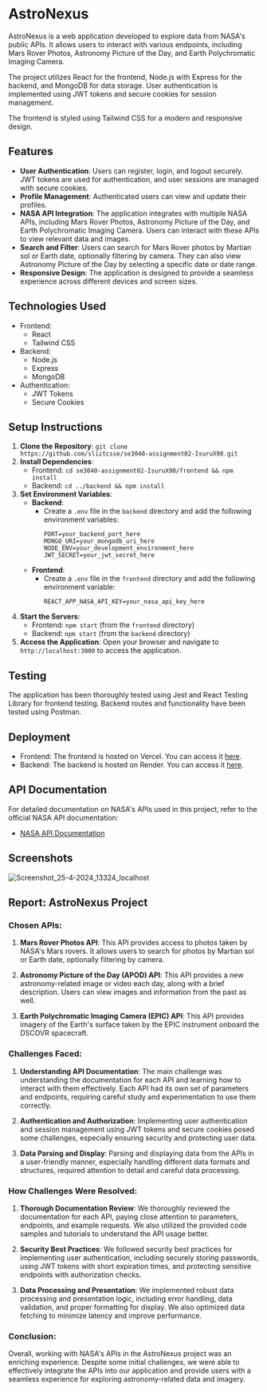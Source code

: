 # AstroNexus

AstroNexus is a web application developed to explore data from NASA's public APIs. It allows users to interact with various endpoints, including Mars Rover Photos, Astronomy Picture of the Day, and Earth Polychromatic Imaging Camera.

The project utilizes React for the frontend, Node.js with Express for the backend, and MongoDB for data storage. User authentication is implemented using JWT tokens and secure cookies for session management.

The frontend is styled using Tailwind CSS for a modern and responsive design.

## Features

- **User Authentication**: Users can register, login, and logout securely. JWT tokens are used for authentication, and user sessions are managed with secure cookies.
- **Profile Management**: Authenticated users can view and update their profiles.
- **NASA API Integration**: The application integrates with multiple NASA APIs, including Mars Rover Photos, Astronomy Picture of the Day, and Earth Polychromatic Imaging Camera. Users can interact with these APIs to view relevant data and images.
- **Search and Filter**: Users can search for Mars Rover photos by Martian sol or Earth date, optionally filtering by camera. They can also view Astronomy Picture of the Day by selecting a specific date or date range.
- **Responsive Design**: The application is designed to provide a seamless experience across different devices and screen sizes.

## Technologies Used

- Frontend:
  - React
  - Tailwind CSS
- Backend:
  - Node.js
  - Express
  - MongoDB
- Authentication:
  - JWT Tokens
  - Secure Cookies

## Setup Instructions

1. **Clone the Repository**: `git clone https://github.com/sliitcsse/se3040-assignment02-IsuruX98.git`
2. **Install Dependencies**:
   - Frontend: `cd se3040-assignment02-IsuruX98/frontend && npm install`
   - Backend: `cd ../backend && npm install`
3. **Set Environment Variables**:
   - **Backend**:
     - Create a `.env` file in the `backend` directory and add the following environment variables:
       ```
       PORT=your_backend_port_here
       MONGO_URI=your_mongodb_uri_here
       NODE_ENV=your_development_environment_here
       JWT_SECRET=your_jwt_secret_here
       ```
   - **Frontend**:
     - Create a `.env` file in the `frontend` directory and add the following environment variable:
       ```
       REACT_APP_NASA_API_KEY=your_nasa_api_key_here
       ```
4. **Start the Servers**:
   - Frontend: `npm start` (from the `frontend` directory)
   - Backend: `npm start` (from the `backend` directory)
5. **Access the Application**: Open your browser and navigate to `http://localhost:3000` to access the application.

## Testing

The application has been thoroughly tested using Jest and React Testing Library for frontend testing. Backend routes and functionality have been tested using Postman.

## Deployment

- Frontend: The frontend is hosted on Vercel. You can access it [here](frontend_url).
- Backend: The backend is hosted on Render. You can access it [here](backend_url).

## API Documentation

For detailed documentation on NASA's APIs used in this project, refer to the official NASA API documentation:

- [NASA API Documentation](https://api.nasa.gov/)

## Screenshots

![Screenshot_25-4-2024_13324_localhost](https://github.com/sliitcsse/se3040-assignment02-IsuruX98/assets/104721314/8f620b10-0f66-41ca-a9eb-c8863aa235de)

## Report: AstroNexus Project

### Chosen APIs:

1. **Mars Rover Photos API**: This API provides access to photos taken by NASA's Mars rovers. It allows users to search for photos by Martian sol or Earth date, optionally filtering by camera.
   
2. **Astronomy Picture of the Day (APOD) API**: This API provides a new astronomy-related image or video each day, along with a brief description. Users can view images and information from the past as well.

3. **Earth Polychromatic Imaging Camera (EPIC) API**: This API provides imagery of the Earth's surface taken by the EPIC instrument onboard the DSCOVR spacecraft.

### Challenges Faced:

1. **Understanding API Documentation**: The main challenge was understanding the documentation for each API and learning how to interact with them effectively. Each API had its own set of parameters and endpoints, requiring careful study and experimentation to use them correctly.

2. **Authentication and Authorization**: Implementing user authentication and session management using JWT tokens and secure cookies posed some challenges, especially ensuring security and protecting user data.

3. **Data Parsing and Display**: Parsing and displaying data from the APIs in a user-friendly manner, especially handling different data formats and structures, required attention to detail and careful data processing.

### How Challenges Were Resolved:

1. **Thorough Documentation Review**: We thoroughly reviewed the documentation for each API, paying close attention to parameters, endpoints, and example requests. We also utilized the provided code samples and tutorials to understand the API usage better.

2. **Security Best Practices**: We followed security best practices for implementing user authentication, including securely storing passwords, using JWT tokens with short expiration times, and protecting sensitive endpoints with authorization checks.

3. **Data Processing and Presentation**: We implemented robust data processing and presentation logic, including error handling, data validation, and proper formatting for display. We also optimized data fetching to minimize latency and improve performance.

### Conclusion:

Overall, working with NASA's APIs in the AstroNexus project was an enriching experience. Despite some initial challenges, we were able to effectively integrate the APIs into our application and provide users with a seamless experience for exploring astronomy-related data and imagery.
